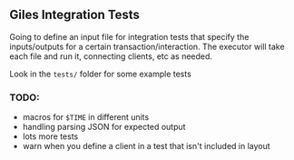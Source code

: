 ## Giles Integration Tests

Going to define an input file for integration tests that specify the
inputs/outputs for a certain transaction/interaction. The executor will take
each file and run it, connecting clients, etc as needed.

Look in the `tests/` folder for some example tests

### TODO:

* macros for `$TIME` in different units
* handling parsing JSON for expected output
* lots more tests
* warn when you define a client in a test that isn't included in layout
